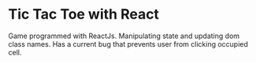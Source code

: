 # Tic Tac Toe with React
Game programmed with ReactJs. Manipulating state and updating dom class names.
Has a current bug that prevents user from clicking occupied cell.
